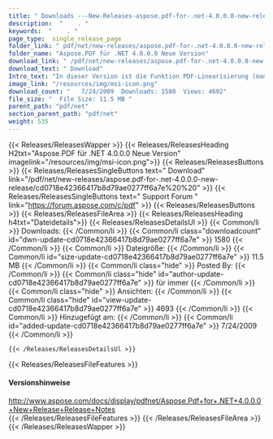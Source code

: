 ```yaml
---
title: " Downloads ---New-Releases-aspose.pdf-for-.net-4.0.0.0-new-release . "
description:  "    . " 
keywords:  "    . " 
page_type:  single_release_page
folder_link: " pdf/net/new-releases/aspose.pdf-for-.net-4.0.0.0-new-release/"
folder_name: "Aspose.PDF für .NET 4.0.0.0 Neue Version"
download_link: " /pdf/net/new-releases/aspose.pdf-for-.net-4.0.0.0-new-release/cd0718e42366417b8d79ae0277ff6a7e"
download_text: " Download"
Intro_text: "In dieser Version ist die Funktion PDF-Linearisierung (manchmal auch als..."
image_link: "/resources/img/msi-icon.png"
download_count: "   7/24/2009  Downloads: 1580  Views: 4692"
file_size: "  File Size: 11.5 MB "
parent_path: "pdf/net"
section_parent_path: "pdf/net"
weight: 535
---
```


{{< Releases/ReleasesWapper >}}
  {{< Releases/ReleasesHeading H2txt="Aspose.PDF für .NET 4.0.0.0 Neue Version" imagelink="/resources/img/msi-icon.png">}}
  {{< Releases/ReleasesButtons >}}
    {{< Releases/ReleasesSingleButtons text=" Download" link="/pdf/net/new-releases/aspose.pdf-for-.net-4.0.0.0-new-release/cd0718e42366417b8d79ae0277ff6a7e%20%20" >}}
    {{< Releases/ReleasesSingleButtons text=" Support Forum " link="https://forum.aspose.com/c/pdf" >}}
  {{< Releases/ReleasesButtons >}}
  {{< Releases/ReleasesFileArea >}}
    {{< Releases/ReleasesHeading h4txt="Dateidetails">}}
    {{< Releases/ReleasesDetailsUl >}}
            {{< Common/li >}} Downloads: {{< /Common/li >}}
      {{< Common/li class="downloadcount" id="dwn-update-cd0718e42366417b8d79ae0277ff6a7e" >}} 1580 {{< /Common/li >}}
      {{< Common/li >}} Dateigröße: {{< /Common/li >}}
      {{< Common/li id="size-update-cd0718e42366417b8d79ae0277ff6a7e" >}} 11.5 MB {{< /Common/li >}} 
      {{< Common/li  class="hide" >}} Posted By: {{< /Common/li >}} 
      {{< Common/li class="hide" id="author-update-cd0718e42366417b8d79ae0277ff6a7e" >}} für immer {{< /Common/li >}}
      {{< Common/li class="hide" >}} Ansichten: {{< /Common/li >}}
      {{< Common/li class="hide" id="view-update-cd0718e42366417b8d79ae0277ff6a7e" >}} 4693 {{< /Common/li >}}
      {{< Common/li >}} Hinzugefügt am: {{< /Common/li >}}
      {{< Common/li id="added-update-cd0718e42366417b8d79ae0277ff6a7e" >}} 7/24/2009 {{< /Common/li >}} 

    {{< /Releases/ReleasesDetailsUl >}}

  {{< Releases/ReleasesFileFeatures >}}
      <h4>Versionshinweise</h4><div> <a href="http://www.aspose.com/docs/display/pdfnet/Aspose.Pdf+for+.NET+4.0.0.0+New+Release+Release+Notes">http://www.aspose.com/docs/display/pdfnet/Aspose.Pdf+for+.NET+4.0.0.0+New+Release+Release+Notes</a></div>
  {{< /Releases/ReleasesFileFeatures >}}
 {{< /Releases/ReleasesFileArea >}}
{{< /Releases/ReleasesWapper >}}




